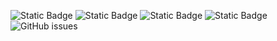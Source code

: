 ![Static Badge](https://img.shields.io/badge/blacklists-61-000000) ![Static Badge](https://img.shields.io/badge/blacklisted-2983590-cc0000) ![Static Badge](https://img.shields.io/badge/whitelisted-2254-00CC00) ![Static Badge](https://img.shields.io/badge/streaming_blacklist-28107-000000) ![GitHub issues](https://img.shields.io/github/issues/fabriziosalmi/blacklists)
